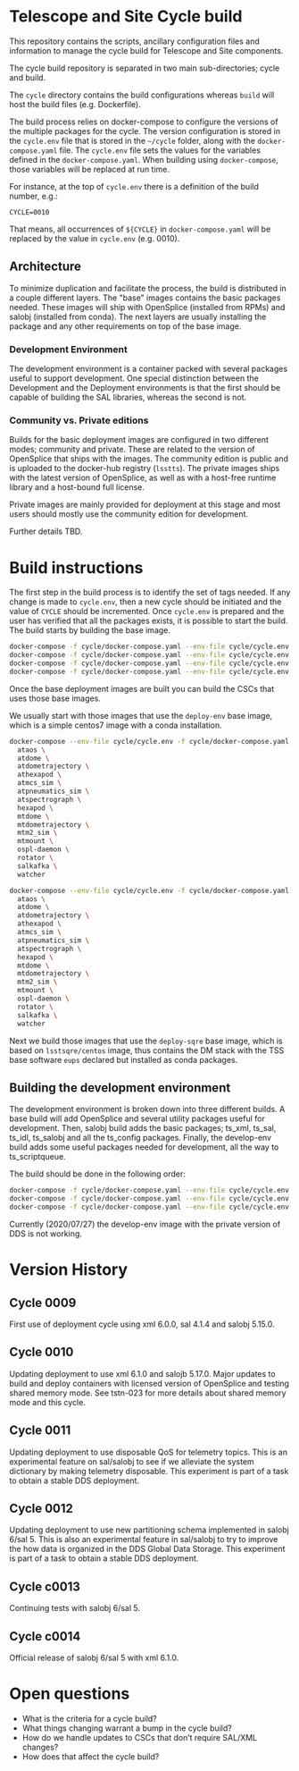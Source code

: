 # Telescope and Site Cycle build

This repository contains the scripts, ancillary configuration files and information to manage the cycle build for Telescope and Site components.

The cycle build repository is separated in two main sub-directories; cycle and build.

The `cycle` directory contains the build configurations whereas `build` will host the build files (e.g. Dockerfile).

The build process relies on docker-compose to configure the versions of the multiple packages for the cycle.
The version configuration is stored in the `cycle.env` file that is stored in the `~/cycle` folder, along with the `docker-compose.yaml` file.
The `cycle.env` file sets the values for the variables defined in the `docker-compose.yaml`.
When building using `docker-compose`, those variables will be replaced at run time.

For instance, at the top of `cycle.env` there is a definition of the build number, e.g.:

```
CYCLE=0010
```

That means, all occurrences of `${CYCLE}` in `docker-compose.yaml` will be replaced by the value in `cycle.env` (e.g. 0010).

## Architecture

To minimize duplication and facilitate the process, the build is distributed in a couple different layers.
The "base" images contains the basic packages needed.
These images will ship with OpenSplice (installed from RPMs) and salobj (installed from conda).
The next layers are usually installing the package and any other requirements on top of the base image.

### Development Environment

The development environment is a container packed with several packages useful to support development.
One special distinction between the Development and the Deployment environments is that the first should be capable of building the SAL libraries, whereas the second is not.

### Community vs. Private editions

Builds for the basic deployment images are configured in two different modes; community and private.
These are related to the version of OpenSplice that ships with the images.
The community edition is public and is uploaded to the docker-hub registry (`lsstts`).
The private images ships with the latest version of OpenSplice, as well as with a host-free runtime library and a host-bound full license.

Private images are mainly provided for deployment at this stage and most users should mostly use the community edition for development.

Further details TBD.

# Build instructions

The first step in the build process is to identify the set of tags needed.
If any change is made to `cycle.env`, then a new cycle should be initiated and the value of `CYCLE` should be incremented.
Once `cycle.env` is prepared and the user has verified that all the packages exists, it is possible to start the build.
The build starts by building the base image.

```bash
docker-compose -f cycle/docker-compose.yaml --env-file cycle/cycle.env build deploy-conda-private
docker-compose -f cycle/docker-compose.yaml --env-file cycle/cycle.env push deploy-conda-private
docker-compose -f cycle/docker-compose.yaml --env-file cycle/cycle.env build deploy-lsstsqre-private
docker-compose -f cycle/docker-compose.yaml --env-file cycle/cycle.env push deploy-lsstsqre-private
```

Once the base deployment images are built you can build the CSCs that uses those base images.

We usually start with those images that use the ``deploy-env`` base image, which is a simple centos7 image with a conda installation.

```bash
docker-compose --env-file cycle/cycle.env -f cycle/docker-compose.yaml build \
  ataos \
  atdome \
  atdometrajectory \
  athexapod \
  atmcs_sim \
  atpneumatics_sim \
  atspectrograph \
  hexapod \
  mtdome \
  mtdometrajectory \
  mtm2_sim \
  mtmount \
  ospl-daemon \
  rotator \
  salkafka \
  watcher

docker-compose --env-file cycle/cycle.env -f cycle/docker-compose.yaml push \
  ataos \
  atdome \
  atdometrajectory \
  athexapod \
  atmcs_sim \
  atpneumatics_sim \
  atspectrograph \
  hexapod \
  mtdome \
  mtdometrajectory \
  mtm2_sim \
  mtmount \
  ospl-daemon \
  rotator \
  salkafka \
  watcher

```

Next we build those images that use the ``deploy-sqre`` base image, which is based on ``lsstsqre/centos`` image, thus contains the DM stack with the TSS base software ``eups`` declared but installed as conda packages.

## Building the development environment

The development environment is broken down into three different builds.
A base build will add OpenSplice and several utility packages useful for development.
Then, salobj build adds the basic packages; ts_xml, ts_sal, ts_idl, ts_salobj and all the ts_config packages.
Finally, the develop-env build adds some useful packages needed for development, all the way to ts_scriptqueue.

The build should be done in the following order:

```bash
docker-compose -f cycle/docker-compose.yaml --env-file cycle/cycle.env build base-sqre-community
docker-compose -f cycle/docker-compose.yaml --env-file cycle/cycle.env build salobj-community
docker-compose -f cycle/docker-compose.yaml --env-file cycle/cycle.env build develop-env-community
```

Currently (2020/07/27) the develop-env image with the private version of DDS is not working.

# Version History

## Cycle 0009

First use of deployment cycle using xml 6.0.0, sal 4.1.4 and salobj 5.15.0.

## Cycle 0010

Updating deployment to use xml 6.1.0 and salojb 5.17.0.
Major updates to build and deploy containers with licensed version of OpenSplice and testing shared memory mode.
See tstn-023 for more details about shared memory mode and this cycle.

## Cycle 0011

Updating deployment to use disposable QoS for telemetry topics.
This is an experimental feature on sal/salobj to see if we alleviate the system dictionary by making telemetry disposable.
This experiment is part of a task to obtain a stable DDS deployment.

## Cycle 0012

Updating deployment to use new partitioning schema implemented in salobj 6/sal 5.
This is also an experimental feature in sal/salobj to try to improve the how data is organized in the DDS Global Data Storage.
This experiment is part of a task to obtain a stable DDS deployment.

## Cycle c0013

Continuing tests with salobj 6/sal 5.

## Cycle c0014

Official release of salobj 6/sal 5 with xml 6.1.0.

# Open questions

 * What is the criteria for a cycle build?
 * What things changing warrant a bump in the cycle build?
 * How do we handle updates to CSCs that don’t require SAL/XML changes?
 * How does that affect the cycle build?
